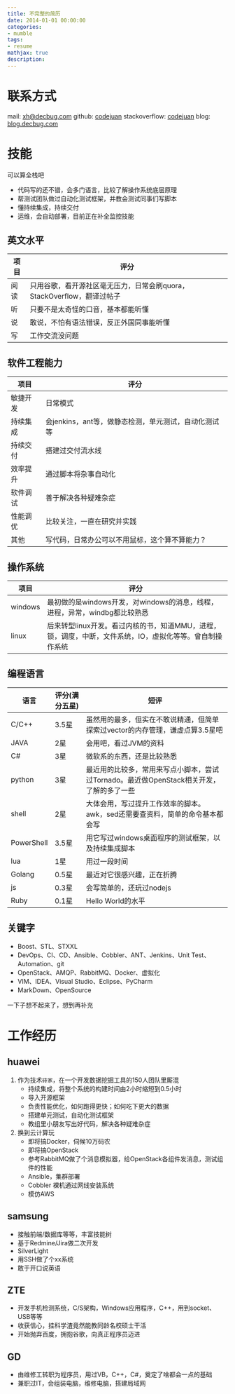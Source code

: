 ```yaml
---
title: 不完整的简历
date: 2014-01-01 00:00:00
categories:
- mumble
tags: 
- resume
mathjax: true
description: 
---
```


# 联系方式

mail:			[xh@decbug.com](mailto:xh@decbug.com)
github:			[codejuan](http://github.com/codejuan)
stackoverflow:	[codejuan](http://stackoverflow.com/users/2763396/codejuan)
blog:			[blog.decbug.com](http://blog.decbug.com)


# 技能

可以算全栈吧
- 代码写的还不错，会多门语言，比较了解操作系统底层原理
- 帮测试团队做过自动化测试框架，并教会测试同事们写脚本
- 懂持续集成，持续交付
- 运维，会自动部署，目前正在补全监控技能

## 英文水平

项目 | 评分
----|------
阅读|只用谷歌，看开源社区毫无压力，日常会刷quora，StackOverflow，翻译过帖子
听| 只要不是太奇怪的口音，基本都能听懂
说|敢说，不怕有语法错误，反正外国同事能听懂
写|工作交流没问题

## 软件工程能力
项目| 评分
----|------
敏捷开发|日常模式
持续集成|会jenkins，ant等，做静态检测，单元测试，自动化测试等
持续交付|搭建过交付流水线
效率提升|通过脚本将杂事自动化
软件调试|善于解决各种疑难杂症
性能调优|比较关注，一直在研究并实践
其他|写代码，日常办公可以不用鼠标，这个算不算能力？


## 操作系统

项目 | 评分
----|------
windows|最初做的是windows开发，对windows的消息，线程，进程，异常，windbg都比较熟悉
linux| 后来转型linux开发。看过内核的书，知道MMU，进程，锁，调度，中断，文件系统，IO，虚拟化等等。曾自制操作系统


## 编程语言

语言| 评分(满分五星)|短评
----|------|-----
C/C++|3.5星|虽然用的最多，但实在不敢说精通，但简单探索过vector的内存管理，谦虚点算3.5星吧
JAVA|2星|会用吧，看过JVM的资料
C#|3星|微软系的东西，还是比较熟悉
python|3星|最近用的比较多，常用来写点小脚本，尝试过Tornado。最近做OpenStack相关开发，了解的多了一些
shell|2星|大体会用，写过提升工作效率的脚本。awk，sed还需要查资料，简单的命令基本都会写
PowerShell|3.5星|用它写过windows桌面程序的测试框架，以及持续集成脚本
lua|1星|用过一段时间
Golang|0.5星|最近对它很感兴趣，正在折腾
js|0.3星|会写简单的，还玩过nodejs
Ruby|0.1星|Hello World的水平

## 关键字

- Boost、STL、STXXL
- DevOps、CI、CD、Ansible、Cobbler、ANT、Jenkins、Unit Test、Automation、git
- OpenStack、AMQP、RabbitMQ、Docker、虚拟化
- VIM、IDEA、Visual Studio、Eclipse、PyCharm
- MarkDown、OpenSource

一下子想不起来了，想到再补充

# 工作经历

## huawei
1. 作为技术`砖家`，在一个开发数据挖掘工具的150人团队里厮混
    - 持续集成，将整个系统的构建时间由2小时缩短到0.5小时
    - 导入开源框架
    - 负责性能优化，如何跑得更快；如何吃下更大的数据
    - 搭建单元测试，自动化测试框架
    - 教组里小朋友写出好代码，解决各种疑难杂症
2. 换到云计算玩
    - 即将搞Docker，伺候10万码农
    - 即将搞OpenStack
    - 参考RabbitMQ做了个消息模拟器，给OpenStack各组件发消息，测试组件的性能
    - Ansible，集群部署
    - Cobbler 裸机通过网线安装系统
    - 模仿AWS

## samsung
- 接触前端/数据库等等，丰富技能树
- 基于Redmine/Jira做二次开发
- SilverLight
- 用SSH做了个xx系统
- 敢于开口说英语

## ZTE
- 开发手机检测系统，C/S架构，Windows应用程序，C++，用到socket、USB等等
- 收获信心，挂科学渣竟然能教同龄名校硕士干活
- 开始抛弃百度，拥抱谷歌，向真正程序员迈进


## GD
- 由维修工转职为程序员，用过VB，C++，C#，奠定了啥都会一点的基础
- 兼职过IT，会组装电脑，维修电脑，搭建局域网



